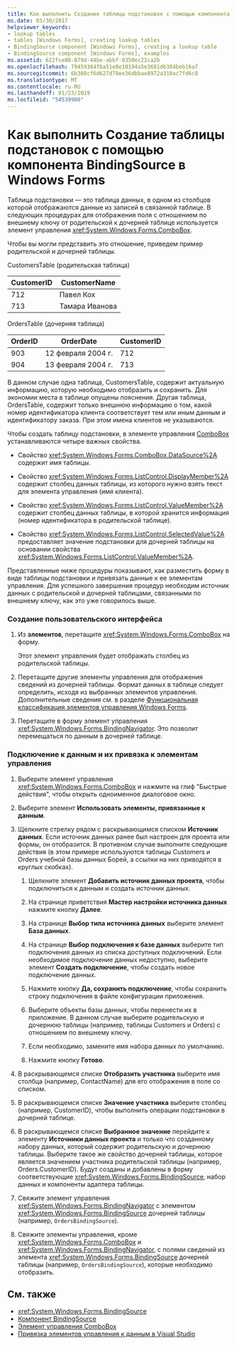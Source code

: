 ```yaml
---
title: Как выполнить Создание таблицы подстановок с помощью компонента BindingSource в Windows Forms
ms.date: 03/30/2017
helpviewer_keywords:
- lookup tables
- tables [Windows Forms], creating lookup tables
- BindingSource component [Windows Forms], creating a lookup table
- BindingSource component [Windows Forms], examples
ms.assetid: 622fce80-879d-44be-abbf-8350ec22ca2b
ms.openlocfilehash: 79459364fba51e8e10194a5e3681d6384beb16a7
ms.sourcegitcommit: 6b308cf6d627d78ee36dbbae8972a310ac7fd6c8
ms.translationtype: MT
ms.contentlocale: ru-RU
ms.lasthandoff: 01/23/2019
ms.locfileid: "54539900"
---
```

# <a name="how-to-create-a-lookup-table-with-the-windows-forms-bindingsource-component"></a>Как выполнить Создание таблицы подстановок с помощью компонента BindingSource в Windows Forms
Таблица подстановки — это таблица данных, в одном из столбцов которой отображаются данные из записей в связанной таблице. В следующих процедурах для отображения поля с отношением по внешнему ключу от родительской к дочерней таблице используется элемент управления <xref:System.Windows.Forms.ComboBox>.  
  
 Чтобы вы могли представить это отношение, приведем пример родительской и дочерней таблицы.  
  
 CustomersTable (родительская таблица)  
  
|CustomerID|CustomerName|  
|----------------|------------------|  
|712|Павел Кох|  
|713|Тамара Иванова|  
  
 OrdersTable (дочерняя таблица)  
  
|OrderID|OrderDate|CustomerID|  
|-------------|---------------|----------------|  
|903|12 февраля 2004 г.|712|  
|904|13 февраля 2004 г.|713|  
  
 В данном случае одна таблица, CustomersTable, содержит актуальную информацию, которую необходимо отобразить и сохранить. Для экономии места в таблице опущены пояснения. Другая таблица, OrdersTable, содержит только внешнюю информацию о том, какой номер идентификатора клиента соответствует тем или иным данным и идентификатору заказа. При этом имена клиентов не указываются.  
  
 Чтобы создать таблицу подстановки, в элементе управления [ComboBox](../../../../docs/framework/winforms/controls/combobox-control-windows-forms.md) устанавливаются четыре важных свойства.  
  
-   Свойство <xref:System.Windows.Forms.ComboBox.DataSource%2A> содержит имя таблицы.  
  
-   Свойство <xref:System.Windows.Forms.ListControl.DisplayMember%2A> содержит столбец данных таблицы, из которого нужно взять текст для элемента управления (имя клиента).  
  
-   Свойство <xref:System.Windows.Forms.ListControl.ValueMember%2A> содержит столбец данных таблицы, в которой хранится информация (номер идентификатора в родительской таблице).  
  
-   Свойство <xref:System.Windows.Forms.ListControl.SelectedValue%2A> предоставляет значение подстановки для дочерней таблицы на основании свойства <xref:System.Windows.Forms.ListControl.ValueMember%2A>.  
  
 Представленные ниже процедуры показывают, как разместить форму в виде таблицы подстановки и привязать данные к ее элементам управления. Для успешного завершения процедур необходим источник данных с родительской и дочерней таблицами, связанными по внешнему ключу, как это уже говорилось выше.  
  
### <a name="to-create-the-user-interface"></a>Создание пользовательского интерфейса  
  
1.  Из **элементов**, перетащите <xref:System.Windows.Forms.ComboBox> на форму.  
  
     Этот элемент управления будет отображать столбец из родительской таблицы.  
  
2.  Перетащите другие элементы управления для отображения сведений из дочерней таблицы. Формат данных в таблице следует определить, исходя из выбранных элементов управления. Дополнительные сведения см. в разделе [Функциональная классификация элементов управления Windows Forms](../../../../docs/framework/winforms/controls/windows-forms-controls-by-function.md).  
  
3.  Перетащите в форму элемент управления <xref:System.Windows.Forms.BindingNavigator>. Это позволит перемещаться по данным в дочерней таблице.  
  
### <a name="to-connect-to-the-data-and-bind-it-to-controls"></a>Подключение к данным и их привязка к элементам управления  
  
1.  Выберите элемент управления <xref:System.Windows.Forms.ComboBox> и нажмите на глиф "Быстрые действия", чтобы открыть одноименное диалоговое окно.  
  
2.  Выберите элемент **Использовать элементы, привязанные к данным**.  
  
3.  Щелкните стрелку рядом с раскрывающимся списком **Источник данных**. Если источник данных ранее был настроен для проекта или формы, он отобразится. В противном случае выполните следующие действия (в этом примере используются таблицы Customers и Orders учебной базы данных Борей, а ссылки на них приводятся в круглых скобках).  
  
    1.  Щелкните элемент **Добавить источник данных проекта**, чтобы подключиться к данным и создать источник данных.  
  
    2.  На странице приветствия **Мастер настройки источника данных** нажмите кнопку **Далее**.  
  
    3.  На странице **Выбор типа источника данных** выберите элемент **База данных**.  
  
    4.  На странице **Выбор подключения к базе данных** выберите тип подключения данных из списка доступных подключений. Если необходимое подключение данных недоступно, выберите элемент **Создать подключение**, чтобы создать новое подключение данных.  
  
    5.  Нажмите кнопку **Да, сохранить подключение**, чтобы сохранить строку подключения в файле конфигурации приложения.  
  
    6.  Выберите объекты базы данных, чтобы перенести их в приложение. В данном случае выберите родительскую и дочернюю таблицы (например, таблицы Customers и Orders) с отношением по внешнему ключу.  
  
    7.  Если необходимо, замените имя набора данных по умолчанию.  
  
    8.  Нажмите кнопку **Готово**.  
  
4.  В раскрывающемся списке **Отобразить участника** выберите имя столбца (например, ContactName) для его отображения в поле со списком.  
  
5.  В раскрывающемся списке **Значение участника** выберите столбец (например, CustomerID), чтобы выполнить операции подстановки в дочерней таблице.  
  
6.  В раскрывающемся списке **Выбранное значение** перейдите к элементу **Источники данных проекта** и только что созданному набору данных, который содержит родительскую и дочернюю таблицы. Выберите такое же свойство дочерней таблицы, которое является значением участника родительской таблицы (например, Orders.CustomerID). Будут созданы и добавлены в форму соответствующие <xref:System.Windows.Forms.BindingSource>, набор данных и компоненты адаптера таблицы.  
  
7.  Свяжите элемент управления <xref:System.Windows.Forms.BindingNavigator> с элементом <xref:System.Windows.Forms.BindingSource> дочерней таблицы (например, `OrdersBindingSource`).  
  
8.  Свяжите элементы управления, кроме <xref:System.Windows.Forms.ComboBox> и <xref:System.Windows.Forms.BindingNavigator>, с полями сведений из элемента <xref:System.Windows.Forms.BindingSource> дочерней таблицы (например, `OrdersBindingSource`), которые необходимо отобразить.  
  
## <a name="see-also"></a>См. также
- <xref:System.Windows.Forms.BindingSource>
- [Компонент BindingSource](../../../../docs/framework/winforms/controls/bindingsource-component.md)
- [Элемент управления ComboBox](../../../../docs/framework/winforms/controls/combobox-control-windows-forms.md)
- [Привязка элементов управления к данным в Visual Studio](/visualstudio/data-tools/bind-controls-to-data-in-visual-studio)
